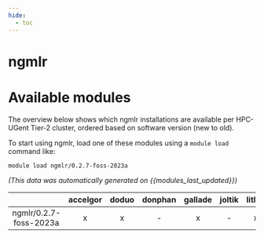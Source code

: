 ```yaml
---
hide:
  - toc
---
```


ngmlr
=====

# Available modules


The overview below shows which ngmlr installations are available per HPC-UGent Tier-2 cluster, ordered based on software version (new to old).

To start using ngmlr, load one of these modules using a `module load` command like:

```shell
module load ngmlr/0.2.7-foss-2023a
```

*(This data was automatically generated on {{modules_last_updated}})*

| |accelgor|doduo|donphan|gallade|joltik|litleo|shinx|
| :---: | :---: | :---: | :---: | :---: | :---: | :---: | :---: |
|ngmlr/0.2.7-foss-2023a|x|x|-|x|-|x|x|
